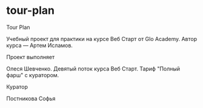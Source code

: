 # tour-plan

Tour Plan

Учебный проект для практики на курсе Веб Старт от Glo Academy. Автор курса — Артем Исламов.

Проект выполняет

Олеся Шевченко. Девятый поток курса Веб Старт. Тариф "Полный фарш" с куратором.

Куратор

Постникова Софья
